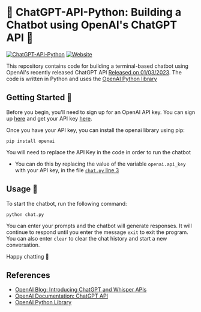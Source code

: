# 🤖 ChatGPT-API-Python: Building a Chatbot using OpenAI's ChatGPT API 🚀
[![ChatGPT-API-Python](https://img.shields.io/badge/ChatGPT--API--Python-Build%20A%20ChatBot%20Using%20OpenAI%20Python%20API-blueviolet?logo=github&style=flat-square)](https://github.com/abdur75648/ChatGPT-API-Python)
[![Website](https://img.shields.io/badge/Website-Visit%20Here-brightgreen?style=flat-square)](https://abdur75648.github.io/ChatGPT-API-Python/)

This repository contains code for building a terminal-based chatbot using OpenAI's recently released ChatGPT API [Released on 01/03/2023](https://openai.com/blog/introducing-chatgpt-and-whisper-apis). The code is written in Python and uses the [OpenAI Python library](https://github.com/openai/openai-python)

## Getting Started 🔧
Before you begin, you'll need to sign up for an OpenAI API key. You can sign up [here](https://beta.openai.com/signup/) and get your API key [here](https://platform.openai.com/account/api-keys). 

Once you have your API key, you can install the openai library using pip:

`pip install openai`

You will need to replace the API Key in the code in order to run the chatbot
* You can do this by replacing the value of the variable `openai.api_key` with your API key, in the file [`chat.py` line 3](/chat.py#L3)

## Usage 💬
To start the chatbot, run the following command:

`python chat.py`

You can enter your prompts and the chatbot will generate responses. It will continue to respond until you enter the message `exit` to exit the program. You can also enter ```clear``` to clear the chat history and start a new conversation.

Happy chatting 🎉

## References
* [OpenAI Blog: Introducing ChatGPT and Whisper APIs](https://openai.com/blog/introducing-chatgpt-and-whisper-apis)
* [OpenAI Documentation: ChatGPT API](https://platform.openai.com/docs/guides/chat)
* [OpenAI Python Library](https://github.com/openai/openai-python)